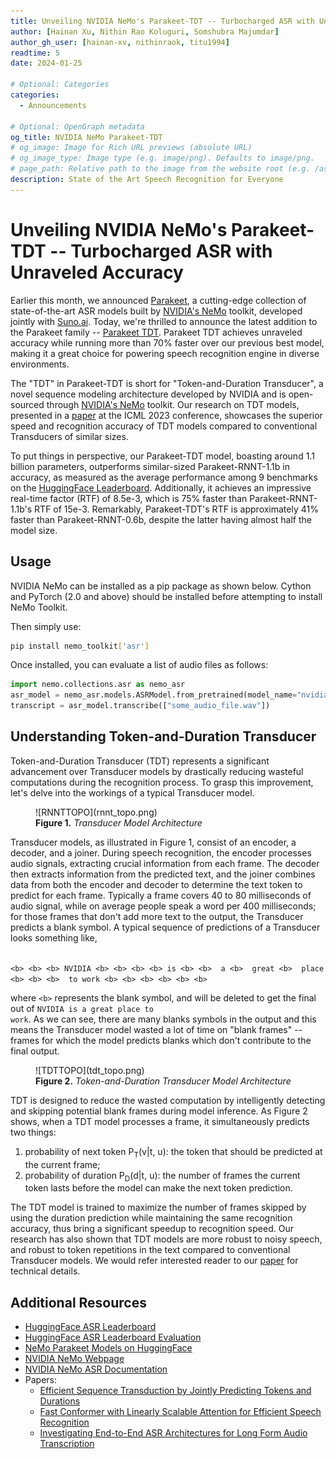 ```yaml
---
title: Unveiling NVIDIA NeMo's Parakeet-TDT -- Turbocharged ASR with Unraveled Accuracy
author: [Hainan Xu, Nithin Rao Koluguri, Somshubra Majumdar]
author_gh_user: [hainan-xv, nithinraok, titu1994]
readtime: 5
date: 2024-01-25

# Optional: Categories
categories:
  - Announcements

# Optional: OpenGraph metadata
og_title: NVIDIA NeMo Parakeet-TDT
# og_image: Image for Rich URL previews (absolute URL)
# og_image_type: Image type (e.g. image/png). Defaults to image/png.
# page_path: Relative path to the image from the website root (e.g. /assets/images/). If specified, the image at this path will be used for the link preview. It is unlikely you will need this parameter - you can probably use og_image instead.
description: State of the Art Speech Recognition for Everyone
---
```


# Unveiling NVIDIA NeMo's Parakeet-TDT -- Turbocharged ASR with Unraveled Accuracy

Earlier this month, we announced [Parakeet](https://huggingface.co/collections/nvidia/parakeet-659711f49d1469e51546e021), a cutting-edge collection of state-of-the-art ASR models built by [NVIDIA's NeMo](https://nvidia.github.io/NeMo/) toolkit, developed jointly with [Suno.ai](http://suno.ai/). Today, we're thrilled to announce the latest addition to the Parakeet family -- [Parakeet TDT](https://huggingface.co/nvidia/parakeet-tdt-1.1b). Parakeet TDT achieves unraveled accuracy while running more than 70% faster over our previous best model, making it a great choice for powering speech recognition engine in diverse environments.


The "TDT" in Parakeet-TDT is short for "Token-and-Duration Transducer", a novel sequence modeling architecture developed by NVIDIA and is open-sourced through [NVIDIA's NeMo](https://nvidia.github.io/NeMo/) toolkit. Our research on TDT models, presented in a [paper](https://arxiv.org/abs/2304.06795) at the ICML 2023 conference, showcases the superior speed and recognition accuracy of TDT models compared to conventional Transducers of similar sizes. 

To put things in perspective, our Parakeet-TDT model, boasting around 1.1 billion parameters, outperforms similar-sized Parakeet-RNNT-1.1b in accuracy, as measured as the average performance among 9 benchmarks on the [HuggingFace Leaderboard](https://huggingface.co/spaces/hf-audio/open_asr_leaderboard). Additionally, it achieves an impressive real-time factor (RTF) of 8.5e-3, which is 75% faster than Parakeet-RNNT-1.1b's RTF of 15e-3. Remarkably, Parakeet-TDT's RTF is approximately 41% faster than Parakeet-RNNT-0.6b, despite the latter having almost half the model size.

## Usage

NVIDIA NeMo can be installed as a pip package as shown below. Cython and PyTorch (2.0 and above) should be installed before attempting to install NeMo Toolkit.

Then simply use:
```bash 
pip install nemo_toolkit['asr']
```

Once installed, you can evaluate a list of audio files as follows:
```python
import nemo.collections.asr as nemo_asr
asr_model = nemo_asr.models.ASRModel.from_pretrained(model_name="nvidia/parakeet-tdt-1.1b")
transcript = asr_model.transcribe(["some_audio_file.wav"])
```


## Understanding Token-and-Duration Transducer

Token-and-Duration Transducer (TDT) represents a significant advancement over Transducer models by drastically reducing wasteful computations during the recognition process. To grasp this improvement, let's delve into the workings of a typical Transducer model.

<figure markdown>
  ![RNNTTOPO](rnnt_topo.png)
  <figcaption><b>Figure 1.</b> <i>Transducer Model Architecture</i></figcaption>
</figure>

Transducer models, as illustrated in Figure 1, consist of an encoder, a decoder, and a joiner. During speech recognition, the encoder processes audio signals, extracting crucial information from each frame. The decoder then extracts information from the predicted text, and the joiner combines data from both the encoder and decoder to determine the text token to predict for each frame. Typically a frame covers 40 to 80 milliseconds of audio signal, while on average people speak a word per 400 milliseconds; for those frames that don't add more text to the output, the Transducer predicts a blank symbol. A typical sequence of predictions of a Transducer looks something like,

<code>
&lt;b> &lt;b> &lt;b> NVIDIA &lt;b> &lt;b> &lt;b> &lt;b> is &lt;b> &lt;b>  a &lt;b>  great &lt;b>  place &lt;b> &lt;b> &lt;b>  to work &lt;b> &lt;b> &lt;b> &lt;b> &lt;b> &lt;b> 
</code>

where <code>&lt;b></code> represents the blank symbol, and will be deleted to get the final out of <code>NVIDIA is a great place to work</code>. As we can see, there are many blanks symbols in the output and this means the Transducer model wasted a lot of time on "blank frames" -- frames for which the model predicts blanks which don't contribute to the final output.

<figure markdown>
  ![TDTTOPO](tdt_topo.png)
  <figcaption><b>Figure 2.</b> <i>Token-and-Duration Transducer Model Architecture</i></figcaption>
</figure>


TDT is designed to reduce the wasted computation by intelligently detecting and skipping potential blank frames during model inference. As Figure 2 shows, when a TDT model processes a frame, it simultaneously predicts two things: 

<ol type="1">
<li>probability of next token P<sub>T</sub>(v|t, u): the token that should be predicted at the current frame;</li>
<li>probability of duration P<sub>D</sub>(d|t, u): the number of frames the current token lasts before the model can make the next token prediction. 
</ol>

The TDT model is trained to maximize the number of frames skipped by using the duration prediction while maintaining the same recognition accuracy, thus bring a significant speedup to recognition speed. Our research has also shown that TDT models are more robust to noisy speech, and robust to token repetitions in the text compared to conventional Transducer models. We would refer interested reader to our [paper](https://arxiv.org/abs/2309.09950) for technical details. 


## Additional Resources

* [HuggingFace ASR Leaderboard](https://huggingface.co/spaces/hf-audio/open_asr_leaderboard)
* [HuggingFace ASR Leaderboard Evaluation](https://github.com/huggingface/open_asr_leaderboard)
* [NeMo Parakeet Models on HuggingFace](https://huggingface.co/models?library=nemo&sort=trending&search=parakee)
* [NVIDIA NeMo Webpage](https://github.com/NVIDIA/NeMo)
* [NVIDIA NeMo ASR Documentation](https://docs.nvidia.com/deeplearning/nemo/user-guide/index.html)
* Papers:
    * [Efficient Sequence Transduction by Jointly Predicting Tokens and Durations](https://arxiv.org/abs/2304.06795)
    * [Fast Conformer with Linearly Scalable Attention for Efficient Speech Recognition](https://arxiv.org/abs/2305.05084)
    * [Investigating End-to-End ASR Architectures for Long Form Audio Transcription](https://arxiv.org/abs/2309.09950)
